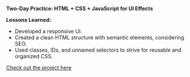 **Two-Day Practice: HTML + CSS + JavaScript for UI Effects**

**Lessons Learned:**
- Developed a responsive UI.
- Created a clean HTML structure with semantic elements, considering SEO.
- Used classes, IDs, and unnamed selectors to strive for reusable and organized CSS.

[Check out the project here](https://purple-wave-04770b300.5.azurestaticapps.net)
